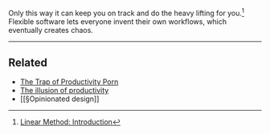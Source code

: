Only this way it can keep you on track and do the heavy lifting for you.[^1]
Flexible software lets everyone invent their own workflows, which eventually creates chaos.

[^1]: [Linear Method: Introduction](https://linear.app/method/introduction)

---
## Related
- [The Trap of Productivity Porn](https://medium.com/thinking-about-thinking/the-trap-of-productivity-porn-7173d1cc6f95#.j0dfhrbdd)
- [The illusion of productivity](https://vanschneider.com/blog/the-illusion-of-productivity/)
- [[§Opinionated design]]

 